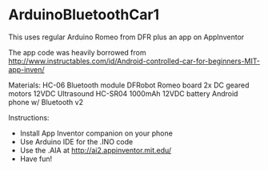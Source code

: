# ArduinoBluetoothCar1
This uses regular Arduino Romeo from DFR plus an app on AppInventor 

The app code was heavily borrowed from http://www.instructables.com/id/Android-controlled-car-for-beginners-MIT-app-inven/


Materials:
HC-06 Bluetooth module
DFRobot Romeo board
2x DC geared motors 12VDC
Ultrasound HC-SR04
1000mAh 12VDC battery
Android phone w/ Bluetooth v2 


Instructions:
- Install App Inventor companion on your phone
- Use Arduino IDE for the .INO code
- Use the .AIA at http://ai2.appinventor.mit.edu/
- Have fun!